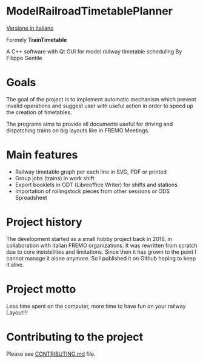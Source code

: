 # ModelRailroadTimetablePlanner

[Versione in italiano](README_it.md)

Formely **TrainTimetable**

A C++ software with Qt GUI for model railway timetable scheduling
By Filippo Gentile

# Goals

The goal of the project is to implement
automatic mechanism which prevent invalid
operations and suggest user with useful action
in order to speed up the creation of timetables.

The programs aims to provide all documents useful
for driving and dispatching trains on big layouts like in FREMO Meetings.

# Main features
- Railway timetable graph per each line in SVG, PDF or printed
- Group jobs (trains) in work shift
- Export booklets in ODT (Libreoffice Writer) for shifts and stations
- Importation of rollingstock pieces from other sessions or ODS Spreadsheet

# Project history
The development started as a small hobby project back in 2016,
in collaboration with italian FREMO organizations.
It was rewritten from scratch due to core instsbilities and limitations.
Since then it has grown to the point I cannot manage it alone anymore.
So I published it on Github hoping to keep it alive.


# Project motto

Less time spent on the computer,
more time to have fun on your railway Layout!!!

# Contributing to the project

Please see [CONTRIBUTING.md](CONTRIBUTING.md) file.
